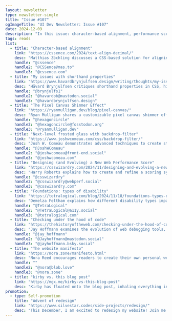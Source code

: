 ```yaml
---
layout: newsletter
type: newsletter-single
title: "Issue #107"
ogImageTitle: "UI Dev Newsletter: Issue #107"
date: 2024-12-09
description: "In this issue: character-based alignment, performance scores, and issues with shorthand properties."
tags: reads
list:
  - title: "Character-based alignment"
    link: "https://cssence.com/2024/text-align-decimal/"
    desc: "Matthias Zöchling discusses a CSS-based solution for aligning table cell data by the decimal point, even without native browser support."
    handle: "@cssence"
    handle2: "@CSSence@mas.to"
    handle3: "@cssence.com"
  - title: "My issues with shorthand properties"
    link: "https://www.havardbrynjulfsen.design/writing/thoughts/my-issues-with-shorthand-properties/"
    desc: "Håvard Brynjulfsen critiques shorthand properties in CSS, highlighting potential pitfalls and nuances."
    handle: "@brynjulfs1"
    handle2: "@havardob@mastodon.social"
    handle3: "@havardbrynjulfsen.design"
  - title: "The Pixel Canvas Shimmer Effect"
    link: "https://ryanmulligan.dev/blog/pixel-canvas/"
    desc: "Ryan Mulligan shares a customizable pixel canvas shimmer effect as a Web Component that can be used on any website."
    handle: "@hexagoncircle"
    handle2: "@hexagoncircle@fosstodon.org"
    handle3: "@ryanmulligan.dev"
  - title: "Next-level frosted glass with backdrop-filter"
    link: "https://www.joshwcomeau.com/css/backdrop-filter/"
    desc: "Josh W. Comeau demonstrates advanced techniques to create stunning frosted glass effects using a backdrop filter."
    handle: "@JoshWComeau"
    handle2: "@joshwcomeau@front-end.social"
    handle3: "@joshwcomeau.com"
  - title: "Designing (and Evolving) a New Web Performance Score"
    link: "https://csswizardry.com/2024/11/designing-and-evolving-a-new-performance-score/"
    desc: "Harry Roberts explains how to create and refine a scoring system to measure web performance effectively."
    handle: "@csswizardry"
    handle2: "@csswizardry@webperf.social"
    handle3: "@csswizardry.com"
  - title: "Foundations: types of disability"
    link: "https://tetralogical.com/blog/2024/11/18/foundations-types-of-disability/"
    desc: "Demelza Feltham explains how different disability types impact inclusive design practices."
    handle: "@TetraLogical"
    handle2: "@TetraLogical@a11y.social"
    handle3: "@tetralogical.com"
  - title: "Checking under the hood of code"
    link: "https://thehistoryoftheweb.com/checking-under-the-hood-of-code/"
    desc: "Jay Hoffmann examines the evolution of web debugging tools, from 'View Source' and JavaScript consoles to the transformative Firebug and Web Inspector."
    handle: "@jay_hoffmann"
    handle2: "@Jayhoffmann@mastodon.social"
    handle3: "@jayhoffmann.bsky.social"
  - title: "The website manifesto"
    link: "https://nora.zone/manifesto.html"
    desc: "Nora Reed encourages readers to create their own personal websites to have more control over their online presence and relationship with technology."
    handle: ""
    handle2: "@nora@blob.love"
    handle3: "@nora.zone"
  - title: "kirby vs. this blog post"
    link: "https://mgx.me/kirby-vs-this-blog-post"
    desc: "Kirby has floated onto the blog post, inhaling everything in the main content area."
promotion:
  - type: Self-promotion
    title: "Advent of redesign"
    link: "https://www.silvestar.codes/side-projects/redesign/"
    desc: "This December, I am excited to redesign my website! Join me as I work to make it beautiful."
---
```

